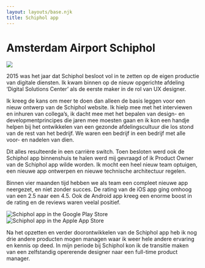 ```yaml
---
layout: layouts/base.njk
title: Schiphol app
---
```


# Amsterdam Airport Schiphol

<div class="break-out">
 <img
 src="/images/Schiphol-header.jpg"
 />
</div>

2015 was het jaar dat Schiphol besloot vol in te zetten op de eigen productie van digitale diensten. Ik kwam binnen op de nieuw opgerichte afdeling ‘Digital Solutions Center’ als de eerste maker in de rol van UX designer.

Ik kreeg de kans om meer te doen dan alleen de basis leggen voor een nieuw ontwerp van de Schiphol website. Ik hielp mee met het interviewen en inhuren van collega’s, ik dacht mee met het bepalen van design- en developmentprincipes die jaren mee moesten gaan en ik kon een handje helpen bij het ontwikkelen van een gezonde afdelingscultuur die los stond van de rest van het bedrijf. We waren een bedrijf in een bedrijf met alle voor- en nadelen van dien.

Dit alles resulteerde in een carrière switch. Toen besloten werd ook de Schiphol app binnenshuis te halen werd mij gevraagd of ik Product Owner van de Schiphol app wilde worden. Ik mocht een heel nieuw team optuigen, een nieuwe app ontwerpen en nieuwe technische architectuur regelen.

Binnen vier maanden tijd hebben we als team een compleet nieuwe app neergezet, en niet zonder succes. De rating van de iOS app ging omhoog van een 2.5 naar een 4.5. Ook de Android app kreeg een enorme boost in de rating en de reviews waren veelal positief.

<div class="img-content-group">

![Schiphol app in the Google Play Store](/images/schiphol-play-store.jpg)
![Schiphol app in the Apple App Store](/images/schiphol-app-store.jpg)

</div>

Na het opzetten en verder doorontwikkelen van de Schiphol app heb ik nog drie andere producten mogen managen waar ik weer hele andere ervaring en kennis op deed. In mijn periode bij Schiphol kon ik de transitie maken van een zelfstandig opererende designer naar een full-time product manager.
